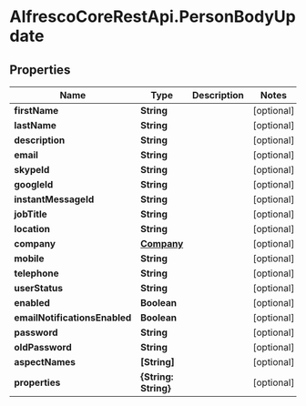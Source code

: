 # AlfrescoCoreRestApi.PersonBodyUpdate

## Properties
Name | Type | Description | Notes
------------ | ------------- | ------------- | -------------
**firstName** | **String** |  | [optional] 
**lastName** | **String** |  | [optional] 
**description** | **String** |  | [optional] 
**email** | **String** |  | [optional] 
**skypeId** | **String** |  | [optional] 
**googleId** | **String** |  | [optional] 
**instantMessageId** | **String** |  | [optional] 
**jobTitle** | **String** |  | [optional] 
**location** | **String** |  | [optional] 
**company** | [**Company**](Company.md) |  | [optional] 
**mobile** | **String** |  | [optional] 
**telephone** | **String** |  | [optional] 
**userStatus** | **String** |  | [optional] 
**enabled** | **Boolean** |  | [optional] 
**emailNotificationsEnabled** | **Boolean** |  | [optional] 
**password** | **String** |  | [optional] 
**oldPassword** | **String** |  | [optional] 
**aspectNames** | **[String]** |  | [optional] 
**properties** | **{String: String}** |  | [optional] 


